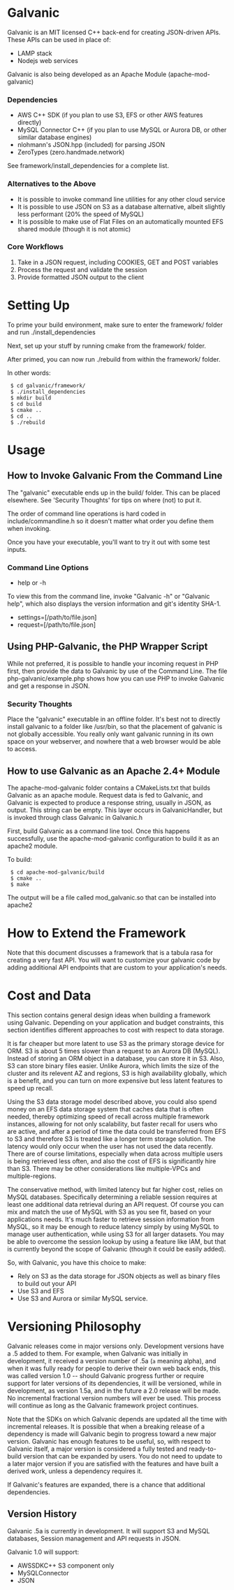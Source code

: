 Galvanic
========

Galvanic is an MIT licensed C++ back-end for creating JSON-driven APIs.  These APIs can be used in place of:

* LAMP stack
* Nodejs web services

Galvanic is also being developed as an Apache Module (apache-mod-galvanic)

### Dependencies

* AWS C++ SDK (if you plan to use S3, EFS or other AWS features directly)
* MySQL Connector C++ (if you plan to use MySQL or Aurora DB, or other similar database engines)
* nlohmann's JSON.hpp (included) for parsing JSON
* ZeroTypes (zero.handmade.network)

See framework/install_dependencies for a complete list.

### Alternatives to the Above

* It is possible to invoke command line utilities for any other cloud service
* It is possible to use JSON on S3 as a database alternative, albeit slightly less performant (20% the speed of MySQL)
* It is possible to make use of Flat Files on an automatically mounted EFS shared module (though it is not atomic)

### Core Workflows

1. Take in a JSON request, including COOKIES, GET and POST variables
2. Process the request and validate the session
3. Provide formatted JSON output to the client

Setting Up
==========

To prime your build environment, make sure to enter the framework/ folder and run ./install_dependencies

Next, set up your stuff by running cmake from the framework/ folder.

After primed, you can now run ./rebuild from within the framework/ folder.

In other words:

```
 $ cd galvanic/framework/
 $ ./install_dependencies
 $ mkdir build
 $ cd build
 $ cmake ..
 $ cd ..
 $ ./rebuild
```

Usage
=====

## How to Invoke Galvanic From the Command Line

The "galvanic" executable ends up in the build/ folder.  This can be placed elsewhere.  See 'Security Thoughts' for tips on where (not) to put it.

The order of command line operations is hard coded in include/commandline.h so it doesn't matter what order you define them when invoking.

Once you have your executable, you'll want to try it out with some test inputs.

### Command Line Options

* help or -h 

To view this from the command line, invoke "Galvanic -h" or "Galvanic help", which also displays the version information and git's identity SHA-1.

* settings=[/path/to/file.json]
* request=[/path/to/file.json]

## Using PHP-Galvanic, the PHP Wrapper Script

While not preferred, it is possible to handle your incoming request in PHP first, then provide the data to Galvanic by use of the Command Line.  The file php-galvanic/example.php shows how you can use PHP to invoke Galvanic and get a response in JSON.

### Security Thoughts

Place the "galvanic" executable in an offline folder.  It's best not to directly install galvanic to a folder like /usr/bin, so that the placement of galvanic is not globally accessible.  You really only want galvanic running in its own space on your webserver, and nowhere that a web browser would be able to access.


## How to use Galvanic as an Apache 2.4+ Module

The apache-mod-galvanic folder contains a CMakeLists.txt that builds Galvanic as an apache module.  Request data is fed to Galvanic, and Galvanic is expected to produce a response string, usually in JSON, as output.  This string can be empty.  This layer occurs in GalvanicHandler, but is invoked through class Galvanic in Galvanic.h

First, build Galvanic as a command line tool.  Once this happens successfully, use the apache-mod-galvanic configuration to build it as an apache2 module.

To build:

```
 $ cd apache-mod-galvanic/build
 $ cmake ..
 $ make
```

The output will be a file called mod_galvanic.so that can be installed into apache2


How to Extend the Framework
===========================

Note that this document discusses a framework that is a tabula rasa for creating a very fast API.  You will want to customize your galvanic code by adding
additional API endpoints that are custom to your application's needs.


Cost and Data
=============

This section contains general design ideas when building a framework using Galvanic.  Depending on your application and budget constraints, this section identifies different approaches to cost with respect to data storage.

It is far cheaper but more latent to use S3 as the primary storage device for ORM.  S3 is about 5 times slower than a request to an Aurora DB (MySQL).  Instead of storing an ORM object in a database, you can store it in S3.  Also, S3 can store binary files easier.  Unlike Aurora, which limits the size of the cluster and its relevent AZ and regions, S3 is high availability globally, which is a benefit, and you can turn on more expensive but less latent features to speed up recall.

Using the S3 data storage model described above, you could also spend money on an EFS data storage system that caches data that is often needed, thereby optimizing speed of recall across multiple framework instances, allowing for not only scalability, but faster recall for users who are active, and after a period of time the data could be transferred from EFS to S3 and therefore S3 is treated like a longer term storage solution.  The latency would only occur when the user has not used the data recently.  There are of course limitations, especially when data across multiple users is being retrieved less often, and also the cost of EFS is significantly hire than S3.  There may be other considerations like multiple-VPCs and multiple-regions.

The conservative method, with limited latency but far higher cost, relies on MySQL databases.  Specifically determining a reliable session requires at least one additional data retrieval during an API request.  Of course you can mix and match the use of MySQL with S3 as you see fit, based on your applications needs.  It's much faster to retrieve session information from MySQL, so it may be enough to reduce latency simply by using MySQL to manage user authentication, while using S3 for all larger datasets.  You may be able to overcome the session lookup by using a feature like IAM, but that is currently beyond the scope of Galvanic (though it could be easily added).

So, with Galvanic, you have this choice to make:
* Rely on S3 as the data storage for JSON objects as well as binary files to build out your API
* Use S3 and EFS
* Use S3 and Aurora or similar MySQL service.


Versioning Philosophy
=====================

Galvanic releases come in major versions only.  Development versions have a .5 added to them.  For example, when Galvanic was initially in development, it received a version number of .5a (`a` meaning alpha), and when it was fully ready for people to derive their own web back ends, this was called version 1.0 -- should Galvanic progress further or require support for later versions of its dependencies, it will be versioned, while in development, as version 1.5a, and in the future a 2.0 release will be made.  No incremental fractional version numbers will ever be used.  This process will continue as long as the Galvanic framework project continues.

Note that the SDKs on which Galvanic depends are updated all the time with incremental releases.  It is possible that when a breaking release of a dependency is made will Galvanic begin to progress toward a new major version.  Galvanic has enough features to be useful, so, with respect to Galvanic itself, a major version is considered a fully tested and ready-to-build version that can be expanded by users.  You do not need to update to a later major version if you are satisfied with the features and have built a derived work, unless a dependency requires it.

If Galvanic's features are expanded, there is a chance that additional dependencies.

## Version History

Galvanic .5a is currently in development.  It will support S3 and MySQL databases, Session management and API requests in JSON.

Galvanic 1.0 will support:
* AWSSDKC++ S3 component only
* MySQLConnector
* JSON
